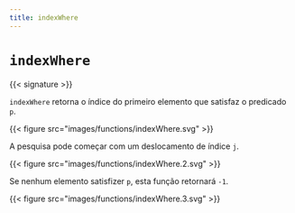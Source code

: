 ```yaml
---
title: indexWhere
---
```


# `indexWhere`

{{< signature >}}

`indexWhere` retorna o índice do primeiro elemento que satisfaz o predicado `p`.

{{< figure src="images/functions/indexWhere.svg" >}}

A pesquisa pode começar com um deslocamento de índice `j`.

{{< figure src="images/functions/indexWhere.2.svg" >}}

Se nenhum elemento satisfizer `p`, esta função retornará `-1`.

{{< figure src="images/functions/indexWhere.3.svg" >}}
